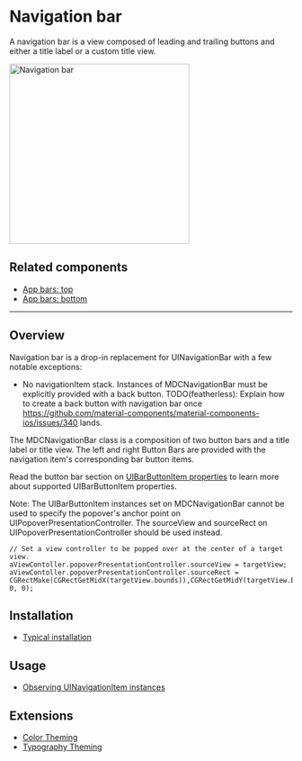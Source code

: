 # Navigation bar

<!-- badges -->

A navigation bar is a view composed of leading and trailing buttons and either a title label or a
custom title view.

<div class="article__asset article__asset--screenshot">
  <img src="docs/assets/navigation_bar.png" alt="Navigation bar" width="320">
</div>

<!-- design-and-api -->

## Related components

* [App bars: top](../../AppBar)
* [App bars: bottom](../../BottomAppBar)

<!-- toc -->

- - -

## Overview

Navigation bar is a drop-in replacement for UINavigationBar with a few notable exceptions:

- No navigationItem stack. Instances of MDCNavigationBar must be explicitly provided with a back
  button. TODO(featherless): Explain how to create a back button with navigation bar once
  https://github.com/material-components/material-components-ios/issues/340 lands.

The MDCNavigationBar class is a composition of two button bars and a title label or
title view. The left and right Button Bars are provided with the navigation item's corresponding bar
button items.

Read the button bar section on
[UIBarButtonItem properties](../../ButtonBar/#uibarbuttonitem-properties) to learn more about
supported UIBarButtonItem properties.

Note: The UIBarButtonItem instances set on MDCNavigationBar cannot be used to specify the popover's
anchor point on UIPopoverPresentationController. The sourceView and sourceRect on
UIPopoverPresentationController should be used instead.
```objc
// Set a view controller to be popped over at the center of a target view.
aViewContoller.popoverPresentationController.sourceView = targetView;
aViewContoller.popoverPresentationController.sourceRect = CGRectMake(CGRectGetMidX(targetView.bounds)),CGRectGetMidY(targetView.bounds), 0, 0);
```

## Installation

- [Typical installation](../../../docs/component-installation.md)

## Usage

- [Observing UINavigationItem instances](observing-navigationitem-instances.md)

## Extensions

- [Color Theming](color-theming.md)
- [Typography Theming](typography-theming.md)
